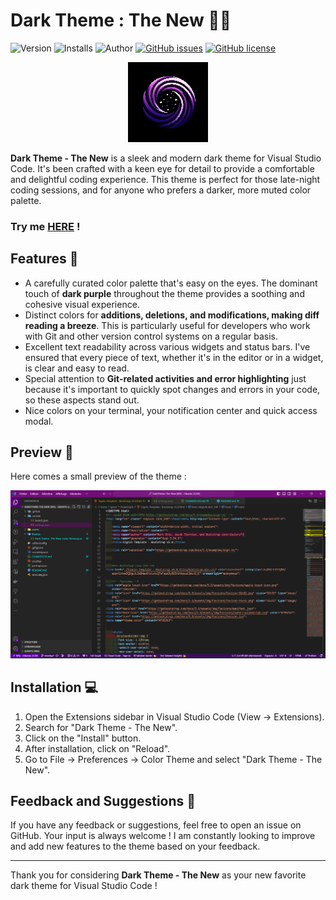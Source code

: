 # Dark Theme : The New 🌙💜

![Version](https://vsmarketplacebadges.dev/version-short/BaptisteCrouzet.dark-theme-the-new.svg)
![Installs](https://vsmarketplacebadges.dev/installs-short/BaptisteCrouzet.dark-theme-the-new.svg)
![Author](https://img.shields.io/badge/Author-Baptiste%20Crouzet-red)
[![GitHub issues](https://img.shields.io/github/issues/BaptisteCrouzet/DarkTheme-The-New.svg)](https://github.com/BaptisteCrouzet/DarkTheme-The-New/issues)
[![GitHub license](https://img.shields.io/badge/license-MIT-blue.svg)](https://github.com/BaptisteCrouzet/DarkTheme-The-New/blob/master/LICENSE)

<div align="center">
    <a href="https://github.com/BaptisteCrouzet/DarkTheme-The-New/tree/master">
        <img src="https://github.com/BaptisteCrouzet/DarkTheme-The-New/blob/develop/assets/logo@0,25x.jpg?raw=true" alt="logo">
    </a>
</div>

**Dark Theme - The New** is a sleek and modern dark theme for Visual Studio Code.
It's been crafted with a keen eye for detail to provide a comfortable and delightful coding experience. This theme is perfect for those late-night coding sessions, and for anyone who prefers a darker, more muted color palette.

### **Try me [HERE](https://vscode.dev/theme/BaptisteCrouzet.dark-theme-the-new) !**

## Features 🌟

- A carefully curated color palette that's easy on the eyes. The dominant touch of **dark purple** throughout the theme provides a soothing and cohesive visual experience.
- Distinct colors for **additions, deletions, and modifications, making diff reading a breeze**. This is particularly useful for developers who work with Git and other version control systems on a regular basis.
- Excellent text readability across various widgets and status bars. I've ensured that every piece of text, whether it's in the editor or in a widget, is clear and easy to read.
- Special attention to **Git-related activities and error highlighting** just because it's important to quickly spot changes and errors in your code, so these aspects stand out.
- Nice colors on your terminal, your notification center and quick access modal.

## Preview 📸

Here comes a small preview of the theme :

<img src="https://github.com/BaptisteCrouzet/DarkTheme-The-New/blob/develop/assets/generic-screen-shot.png?raw=true" alt="image">

## Installation 💻

1. Open the Extensions sidebar in Visual Studio Code (View -> Extensions).
2. Search for "Dark Theme - The New".
3. Click on the "Install" button.
4. After installation, click on "Reload".
5. Go to File -> Preferences -> Color Theme and select "Dark Theme - The New".

## Feedback and Suggestions 💜

If you have any feedback or suggestions, feel free to open an issue on GitHub. Your input is always welcome ! I am constantly looking to improve and add new features to the theme based on your feedback.

---

Thank you for considering **Dark Theme - The New** as your new favorite dark theme for Visual Studio Code !
